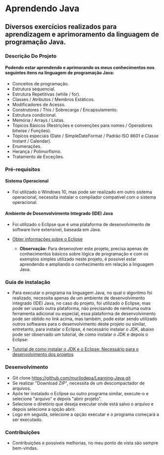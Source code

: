 # Aprendendo Java

## Diversos exercícios realizados para aprendizagem e aprimoramento da linguagem de programação Java. 

### Descrição Do Projeto
#### Podendo estar aprendendo e aprimorando os meus conhecimentos nos seguintes itens na linguagem de programação Java:
* Conceitos de programação.
* Estrutura sequencial.
* Estrutura Repetitivas (while / for).
* Classes / Atributos / Membros Estáticos.
* Modificadores de Acesso.
* Construtores / This / Sobrecarga / Encapsulamento.
* Estrutura condicional.
* Memória / Arrays / Listas.
* Tópicos Básicos (Restrições e convenções para nomes / Operadores bitwise / Funções).
* Tópicos especiais (Date / SimpleDateFormat / Padrão ISO 8601 e Classe Instant / Calendar).
* Enumerações.
* Herança / Polimorfismo.
* Tratamento de Exceções.

### Pré-requisitos

#### Sistema Operacional
* Foi utilizado o Windows 10, mas pode ser realizado em outro sistema operacional, necessita instalar o compilador compatível com o sistema operacional.

 #### Ambiente de Desenvolvimento Integrado (IDE) Java
* Foi utilizado o Eclipse que é uma plataforma de desenvolvimento de software livre extensível, baseada em Java.
* <a> [Obter informações sobre o Eclipse](https://www.ibm.com/developerworks/br/library/os-eclipse-platform/index.html#targetText=O%20Eclipse%20%C3%A9%20uma%20plataforma,livre%20extens%C3%ADvel%2C%20baseada%20em%20Java.&targetText=Como%20tudo%20no%20Eclipse%20%C3%A9,unificado%20e%20consistente%20aos%20usu%C3%A1rios.)
  
   * **Observação:** Para desenvolver este projeto, precisa apenas de conhecimentos básicos sobre lógica de programação e com os exemplos simples utilizado neste projeto, é possível estar aprendendo e ampliando o conhecimento em relação a linguagem Java.

### Guia de instalação
* Para executar o programa na linguagem Java, no qual o algoritmo foi realizado, necessita apenas de um ambiente de desenvolvimento integrado (IDE) Java, no caso do projeto, foi utilizado o Eclipse, mas pode ser usado outra plataforma, não precisando de nenhuma outra ferramenta adicional ou especial, essa plataforma de desenvolvimento pode ser obtido no link acima, mas também, pode estar sendo utilizado outros softwares para o desenvolvimento deste projeto ou similar, entretanto, para instalar o Eclipse, é necessário instalar o JDK, abaixo pode ser observado um tutorial, de como instalar o JDK e depois o Eclipse:

* <a> [Tutorial de como instalar o JDK e o Eclipse: Necessário para o desenvolvimento dos projetos](http://linguagemc.com.br/instalando-o-eclipse-cdt-windows-8/)

### Desenvolvimento
* Git clone https://github.com/murilodepa/Learning-Java.git
* Se realizar "Download ZIP", necessita de um descompactador de arquivos.
* Após ter instalado o Eclipse ou outro programa similar, execute-o e selecione "arquivo" e depois "abrir projeto".
* Selecione o diretório que deseja executar onde está salvo o arquivo e depois selecione a opção abrir.
* Logo em seguida, selecione a opção executar e o programa começará a ser executado.

### Contribuições
- Contribuições e possíveis melhorias, no meu ponto de vista são sempre bem-vindas.
